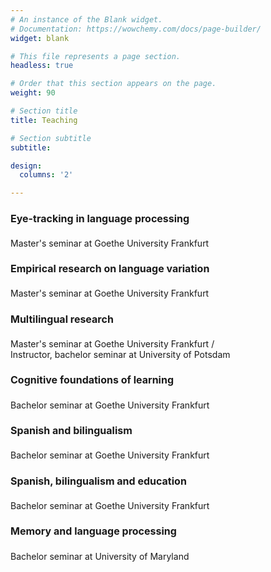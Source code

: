```yaml
---
# An instance of the Blank widget.
# Documentation: https://wowchemy.com/docs/page-builder/
widget: blank

# This file represents a page section.
headless: true

# Order that this section appears on the page.
weight: 90

# Section title
title: Teaching

# Section subtitle
subtitle:

design:
  columns: '2'

---
```

<section id="courses" class="wg-portfolio" >
    <div class="container">
<div class="row">
 
  <div class="col-xs-20 col-md-11">

  <div class="isotope projects-container js-layout-masonry">

<div class="project-card project-item isotope-item">
  <div class="card">
    
  <div class="card-text">
      <h4 style = "font-size:16px">Eye-tracking in language processing</h4>
      <div class="card-desription">
        <p style = "font-size:14px">Master's seminar at Goethe University Frankfurt</p>
      </div>
    </div>
  </div>
</div>

<div class="project-card project-item isotope-item ">
  <div class="card">
    
  <div class="card-text">
      <h4 style = "font-size:16px">Empirical research on language variation</h4>
      <div class="card-desription">
        <p style = "font-size:14px">Master's seminar at Goethe University Frankfurt</p>
      </div>
    </div>
  </div>
</div>


<div class="project-card project-item isotope-item ">
  <div class="card">
    
  <div class="card-text">
      <h4 style = "font-size:16px">Multilingual research</h4>
      <div class="card-desription">
        <p style = "font-size:14px">Master's seminar at Goethe University Frankfurt / <br>
Instructor, bachelor seminar at University of Potsdam</p>
      </div>
    </div>
  </div>
</div>


<div class="project-card project-item isotope-item ">
  <div class="card">
    
  <div class="card-text">
      <h4 style = "font-size:16px">Cognitive foundations of learning</h4>
      <div class="card-desription">
        <p style = "font-size:14px">Bachelor seminar at Goethe University Frankfurt</p>
      </div>
    </div>
  </div>
</div>

<div class="project-card project-item isotope-item ">
  <div class="card">
    
  <div class="card-text">
      <h4 style = "font-size:16px">Spanish and bilingualism</h4>
      <div class="card-desription">
        <p style = "font-size:14px">Bachelor seminar at Goethe University Frankfurt</p>
      </div>
    </div>
  </div>
</div>

<div class="project-card project-item isotope-item ">
  <div class="card">
    
  <div class="card-text">
      <h4 style = "font-size:16px">Spanish, bilingualism and education</h4>
      <div class="card-desription">
        <p style = "font-size:14px">Bachelor seminar at Goethe University Frankfurt</p>
      </div>
    </div>
  </div>
</div>

<div class="project-card project-item isotope-item ">
  <div class="card">
    
  <div class="card-text">
      <h4 style = "font-size:16px">Memory and language processing</h4>
      <div class="card-desription">
        <p style = "font-size:14px">Bachelor seminar at University of Maryland</p>
      </div>
    </div>
  </div>
</div>
      
  </div>

  </div>
</div>

  </div>
  </section>